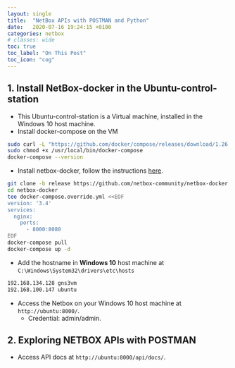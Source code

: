 ```yaml
---
layout: single
title:  "NetBox APIs with POSTMAN and Python"
date:   2020-07-16 19:24:15 +0100
categories: netbox
# classes: wide
toc: true
toc_label: "On This Post"
toc_icon: "cog"
---
```

## 1. Install NetBox-docker in the Ubuntu-control-station
- This Ubuntu-control-station is a Virtual machine, installed in the
Windows 10 host machine.
- Install docker-compose on the VM
```bash
sudo curl -L "https://github.com/docker/compose/releases/download/1.26.2/docker-compose-$(uname -s)-$(uname -m)" -o /usr/local/bin/docker-compose
sudo chmod +x /usr/local/bin/docker-compose
docker-compose --version
```

- Install netbox-docker, follow the instructions [here](https://github.com/netbox-community/netbox-docker).
```bash
git clone -b release https://github.com/netbox-community/netbox-docker.git
cd netbox-docker
tee docker-compose.override.yml <<EOF
version: '3.4'
services:
  nginx:
    ports:
      - 8000:8080
EOF
docker-compose pull
docker-compose up -d
```

- Add the hostname in **Windows 10** host machine at `C:\Windows\System32\drivers\etc\hosts`
```bash
192.168.134.128 gns3vm
192.168.100.147 ubuntu
```

- Access the Netbox on your Windows 10 host machine at `http://ubuntu:8000/`.
  - Credential: admin/admin.

## 2. Exploring NETBOX APIs with POSTMAN
- Access API docs at `http://ubuntu:8000/api/docs/`.
